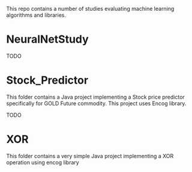 
This repo contains a number of studies evaluating machine learning algorithms and libraries.

# NeuralNetStudy 

TODO

# Stock_Predictor

This folder contains a Java project implementing a Stock price predictor specifically for GOLD Future commodity. This project uses Encog library.

TODO

# XOR

This folder contains a very simple Java project implementing a XOR operation using encog library
